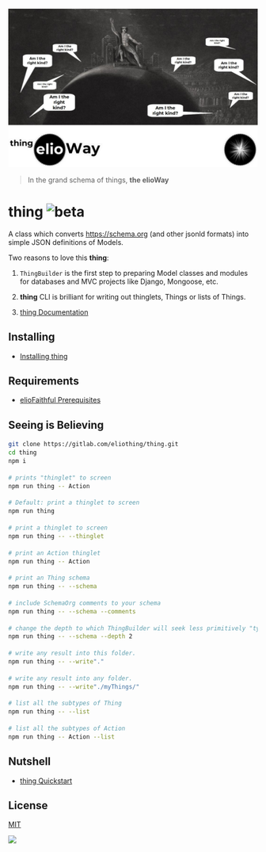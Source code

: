 ![](./postcard.jpg)

> In the grand schema of things, **the elioWay**

# thing ![beta](https://elioway.gitlab.io/eliosin/icon/devops/beta/favicon.ico "beta")

A class which converts <https://schema.org> (and other jsonld formats) into
simple JSON definitions of Models.

Two reasons to love this **thing**:

1. `ThingBuilder` is the first step to preparing Model classes and modules for
   databases and MVC projects like Django, Mongoose, etc.

2. **thing** CLI is brilliant for writing out thinglets, Things or lists of
   Things.

3. [thing Documentation](https://elioway.gitlab.io/eliothing/thing/)

## Installing

- [Installing thing](https://elioway.gitlab.io/eliothing/thing/installing.html)

## Requirements

- [elioFaithful Prerequisites](https://elioway.gitlab.io/eliothing/installing.html)

## Seeing is Believing

```bash
git clone https://gitlab.com/eliothing/thing.git
cd thing
npm i

# prints "thinglet" to screen
npm run thing -- Action

# Default: print a thinglet to screen
npm run thing

# print a thinglet to screen
npm run thing -- --thinglet

# print an Action thinglet
npm run thing -- Action

# print an Thing schema
npm run thing -- --schema

# include SchemaOrg comments to your schema
npm run thing -- --schema --comments

# change the depth to which ThingBuilder will seek less primitively "typed" properties and relationships.
npm run thing -- --schema --depth 2

# write any result into this folder.
npm run thing -- --write"."

# write any result into any folder.
npm run thing -- --write"./myThings/"

# list all the subtypes of Thing
npm run thing -- --list

# list all the subtypes of Action
npm run thing -- Action --list
```

## Nutshell

- [thing Quickstart](https://elioway.gitlab.io/eliothing/thing/quickstart.html)

## License

[MIT](license)

![](https://elioway.gitlab.io/eliothing/thing/apple-touch-icon.png)
